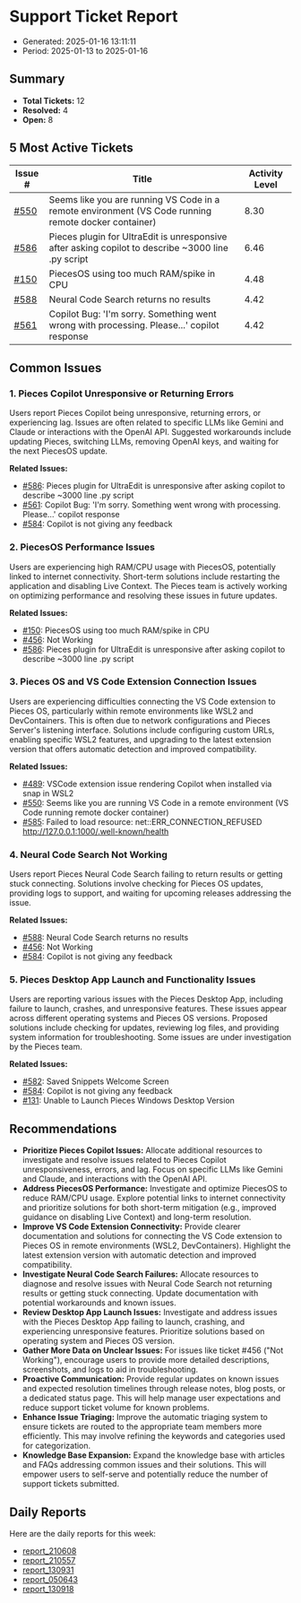 # Support Ticket Report
- Generated: 2025-01-16 13:11:11
- Period: 2025-01-13 to 2025-01-16

## Summary
- **Total Tickets:** 12
- **Resolved:** 4
- **Open:** 8

## 5 Most Active Tickets
| Issue # | Title | Activity Level |
|---------|-------|----------------|
| [#550](https://github.com/pieces-app/support/issues/550) | Seems like you are running VS Code in a remote environment (VS Code running remote docker container) | 8.30 |
| [#586](https://github.com/pieces-app/support/issues/586) | Pieces plugin for UltraEdit is unresponsive after asking copilot to describe ~3000 line .py script | 6.46 |
| [#150](https://github.com/pieces-app/support/issues/150) | PiecesOS using too much RAM/spike in CPU | 4.48 |
| [#588](https://github.com/pieces-app/support/issues/588) | Neural Code Search returns no results | 4.42 |
| [#561](https://github.com/pieces-app/support/issues/561) | Copilot Bug: 'I'm sorry. Something went wrong with processing. Please...' copilot response | 4.42 |

## Common Issues
### 1. Pieces Copilot Unresponsive or Returning Errors
Users report Pieces Copilot being unresponsive, returning errors, or experiencing lag. Issues are often related to specific LLMs like Gemini and Claude or interactions with the OpenAI API.  Suggested workarounds include updating Pieces, switching LLMs, removing OpenAI keys, and waiting for the next PiecesOS update.

**Related Issues:**
- [#586](https://github.com/pieces-app/support/issues/586): Pieces plugin for UltraEdit is unresponsive after asking copilot to describe ~3000 line .py script
- [#561](https://github.com/pieces-app/support/issues/561): Copilot Bug: 'I'm sorry. Something went wrong with processing. Please...' copilot response
- [#584](https://github.com/pieces-app/support/issues/584): Copilot is not giving any feedback

### 2. PiecesOS Performance Issues
Users are experiencing high RAM/CPU usage with PiecesOS, potentially linked to internet connectivity. Short-term solutions include restarting the application and disabling Live Context. The Pieces team is actively working on optimizing performance and resolving these issues in future updates.

**Related Issues:**
- [#150](https://github.com/pieces-app/support/issues/150): PiecesOS using too much RAM/spike in CPU
- [#456](https://github.com/pieces-app/support/issues/456): Not Working
- [#586](https://github.com/pieces-app/support/issues/586): Pieces plugin for UltraEdit is unresponsive after asking copilot to describe ~3000 line .py script

### 3. Pieces OS and VS Code Extension Connection Issues
Users are experiencing difficulties connecting the VS Code extension to Pieces OS, particularly within remote environments like WSL2 and DevContainers. This is often due to network configurations and Pieces Server's listening interface. Solutions include configuring custom URLs, enabling specific WSL2 features, and upgrading to the latest extension version that offers automatic detection and improved compatibility.

**Related Issues:**
- [#489](https://github.com/pieces-app/support/issues/489): VSCode extension issue rendering Copilot when installed via snap in WSL2
- [#550](https://github.com/pieces-app/support/issues/550): Seems like you are running VS Code in a remote environment (VS Code running remote docker container)
- [#585](https://github.com/pieces-app/support/issues/585): Failed to load resource: net::ERR_CONNECTION_REFUSED     http://127.0.0.1:1000/.well-known/health

### 4. Neural Code Search Not Working
Users report Pieces Neural Code Search failing to return results or getting stuck connecting. Solutions involve checking for Pieces OS updates, providing logs to support, and waiting for upcoming releases addressing the issue.

**Related Issues:**
- [#588](https://github.com/pieces-app/support/issues/588): Neural Code Search returns no results
- [#456](https://github.com/pieces-app/support/issues/456): Not Working
- [#584](https://github.com/pieces-app/support/issues/584): Copilot is not giving any feedback

### 5. Pieces Desktop App Launch and Functionality Issues
Users are reporting various issues with the Pieces Desktop App, including failure to launch, crashes, and unresponsive features.  These issues appear across different operating systems and Pieces OS versions. Proposed solutions include checking for updates, reviewing log files, and providing system information for troubleshooting. Some issues are under investigation by the Pieces team.

**Related Issues:**
- [#582](https://github.com/pieces-app/support/issues/582): Saved Snippets Welcome Screen
- [#584](https://github.com/pieces-app/support/issues/584): Copilot is not giving any feedback
- [#131](https://github.com/pieces-app/support/issues/131): Unable to Launch Pieces Windows Desktop Version


## Recommendations
- **Prioritize Pieces Copilot Issues:** Allocate additional resources to investigate and resolve issues related to Pieces Copilot unresponsiveness, errors, and lag. Focus on specific LLMs like Gemini and Claude, and interactions with the OpenAI API.
- **Address PiecesOS Performance:** Investigate and optimize PiecesOS to reduce RAM/CPU usage. Explore potential links to internet connectivity and prioritize solutions for both short-term mitigation (e.g., improved guidance on disabling Live Context) and long-term resolution.
- **Improve VS Code Extension Connectivity:** Provide clearer documentation and solutions for connecting the VS Code extension to Pieces OS in remote environments (WSL2, DevContainers). Highlight the latest extension version with automatic detection and improved compatibility.
- **Investigate Neural Code Search Failures:** Allocate resources to diagnose and resolve issues with Neural Code Search not returning results or getting stuck connecting. Update documentation with potential workarounds and known issues.
- **Review Desktop App Launch Issues:** Investigate and address issues with the Pieces Desktop App failing to launch, crashing, and experiencing unresponsive features. Prioritize solutions based on operating system and Pieces OS version.
- **Gather More Data on Unclear Issues:** For issues like ticket #456 ("Not Working"), encourage users to provide more detailed descriptions, screenshots, and logs to aid in troubleshooting.
- **Proactive Communication:** Provide regular updates on known issues and expected resolution timelines through release notes, blog posts, or a dedicated status page. This will help manage user expectations and reduce support ticket volume for known problems.
- **Enhance Issue Triaging:** Improve the automatic triaging system to ensure tickets are routed to the appropriate team members more efficiently. This may involve refining the keywords and categories used for categorization.
- **Knowledge Base Expansion:** Expand the knowledge base with articles and FAQs addressing common issues and their solutions. This will empower users to self-serve and potentially reduce the number of support tickets submitted.

## Daily Reports
Here are the daily reports for this week:

- [report_210608](daily/2025-01-14/report_210608.md)
- [report_210557](daily/2025-01-15/report_210557.md)
- [report_130931](daily/2025-01-15/report_130931.md)
- [report_050643](daily/2025-01-16/report_050643.md)
- [report_130918](daily/2025-01-16/report_130918.md)
